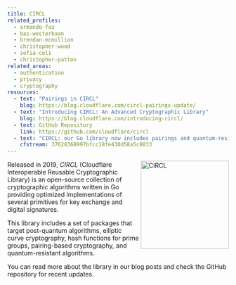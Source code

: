 ```yaml
---
title: CIRCL
related_profiles:
  - armando-faz
  - bas-westerbaan
  - brendan-mcmillion
  - christopher-wood
  - sofia-celi
  - christopher-patton
related_areas:
  - authentication
  - privacy
  - cryptography
resources:
  - text: "Pairings in CIRCL"
    blog: https://blog.cloudflare.com/circl-pairings-update/
  - text: "Introducing CIRCL: An Advanced Cryptographic Library"
    blog: https://blog.cloudflare.com/introducing-circl/
  - text: GitHub Repository
    link: https://github.com/cloudflare/circl
  - text: "CIRCL: our Go library now includes pairings and quantum-resistant cryptography"
    cfstream: 37628368997bfcc18fe430d58a5c8833
---
```


<img src="https://raw.githubusercontent.com/cloudflare/circl/master/.etc/icon.png" alt="CIRCL" width="200" align="right" />

Released in 2019, *CIRCL* (Cloudflare Interoperable Reusable Cryptographic Library) is an open-source collection of cryptographic algorithms written in Go providing optimized implementations of several primitives for key exchange and digital signatures.

This library includes a set of packages that target post-quantum algorithms, elliptic curve cryptography, hash functions for prime groups, pairing-based cryptography, and quantum-resistant algorithms.

You can read more about the library in our blog posts and check the GitHub repository for recent updates.